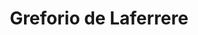 ---
title: Greforio de Laferrere
url: /greforio-de-laferrere/
latitude: -34.735
longitude: -58.605
---